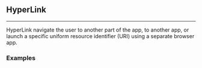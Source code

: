 ## HyperLink

----

HyperLink navigate the user to another part of the app, to another app, or launch a specific uniform resource identifier (URI) using a separate browser app.

### Examples
